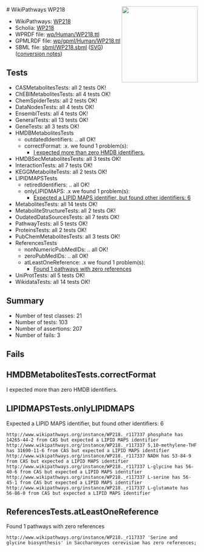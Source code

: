 <img style="float: right; width: 200px" src="../logo.png" />
# WikiPathways WP218

* WikiPathways: [WP218](https://identifiers.org/wikipathways:WP218)
* Scholia: [WP218](https://scholia.toolforge.org/wikipathways/WP218)
* WPRDF file: [wp/Human/WP218.ttl](../wp/Human/WP218.ttl)
* GPMLRDF file: [wp/gpml/Human/WP218.ttl](../wp/gpml/Human/WP218.ttl)
* SBML file: [sbml/WP218.sbml](../sbml/WP218.sbml) ([SVG](../sbml/WP218.svg)) ([conversion notes](../sbml/WP218.txt))

## Tests
* CASMetabolitesTests: all 2 tests OK!
* ChEBIMetabolitesTests: all 4 tests OK!
* ChemSpiderTests: all 2 tests OK!
* DataNodesTests: all 4 tests OK!
* EnsemblTests: all 4 tests OK!
* GeneralTests: all 13 tests OK!
* GeneTests: all 3 tests OK!
* HMDBMetabolitesTests
    * outdatedIdentifiers: .. all OK!
    * correctFormat: .x. we found 1 problem(s):
        * [I expected more than zero HMDB identifiers.](#ad154c1e)
* HMDBSecMetabolitesTests: all 3 tests OK!
* InteractionTests: all 7 tests OK!
* KEGGMetaboliteTests: all 2 tests OK!
* LIPIDMAPSTests
    * retiredIdentifiers: .. all OK!
    * onlyLIPIDMAPS: .x we found 1 problem(s):
        * [Expected a LIPID MAPS identifier, but found other identifiers: 6](#48cc60bd)
* MetabolitesTests: all 14 tests OK!
* MetaboliteStructureTests: all 2 tests OK!
* OudatedDataSourcesTests: all 7 tests OK!
* PathwayTests: all 5 tests OK!
* ProteinsTests: all 2 tests OK!
* PubChemMetabolitesTests: all 3 tests OK!
* ReferencesTests
    * nonNumericPubMedIDs: .. all OK!
    * zeroPubMedIDs: .. all OK!
    * atLeastOneReference: .x we found 1 problem(s):
        * [Found 1 pathways with zero references](#35eb778e)
* UniProtTests: all 5 tests OK!
* WikidataTests: all 14 tests OK!


## Summary

* Number of test classes: 21
* Number of tests: 103
* Number of assertions: 207
* Number of fails: 3

## Fails

<a name="ad154c1e" />

## HMDBMetabolitesTests.correctFormat

I expected more than zero HMDB identifiers.
<a name="48cc60bd" />

## LIPIDMAPSTests.onlyLIPIDMAPS

Expected a LIPID MAPS identifier, but found other identifiers: 6
```
http://www.wikipathways.org/instance/WP218._r117337 phosphate has 14265-44-2 from CAS but expected a LIPID MAPS identifier
http://www.wikipathways.org/instance/WP218._r117337 5,10-methylene-THF has 31690-11-6 from CAS but expected a LIPID MAPS identifier
http://www.wikipathways.org/instance/WP218._r117337 NADH has 53-84-9 from CAS but expected a LIPID MAPS identifier
http://www.wikipathways.org/instance/WP218._r117337 L-glycine has 56-40-6 from CAS but expected a LIPID MAPS identifier
http://www.wikipathways.org/instance/WP218._r117337 L-serine has 56-45-1 from CAS but expected a LIPID MAPS identifier
http://www.wikipathways.org/instance/WP218._r117337 L-glutamate has 56-86-0 from CAS but expected a LIPID MAPS identifier
```

<a name="35eb778e" />

## ReferencesTests.atLeastOneReference

Found 1 pathways with zero references
```
http://www.wikipathways.org/instance/WP218._r117337 'Serine and glycine biosynthesis' in Saccharomyces cerevisiae has zero references; 
```

